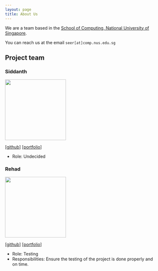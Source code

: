 ```yaml
---
layout: page
title: About Us
---
```


We are a team based in the [School of Computing, National University of Singapore](http://www.comp.nus.edu.sg).

You can reach us at the email `seer[at]comp.nus.edu.sg`

## Project team

### Siddanth

<img src="images/siddanth.png" width="200px">

[[github](https://github.com/wowsiddanth)]
[[portfolio](team/johndoe.md)]

* Role: Undecided

### Rehad

<img src="images/rehad.png" width="200px">

[[github](http://github.com/rehad-a)]
[[portfolio](team/rehad.md)]

* Role: Testing
* Responsibilities: Ensure the testing of the project is done properly and on time.
